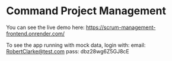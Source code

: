 # Command Project Management

You can see the live demo here:
<https://scrum-management-frontend.onrender.com/>

To see the app running with mock data, login with:
email: RobertClarke@test.com
pass: dbz28wg6Z5GJ8cE
